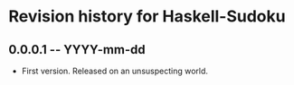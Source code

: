 # Revision history for Haskell-Sudoku

## 0.0.0.1 -- YYYY-mm-dd

* First version. Released on an unsuspecting world.
